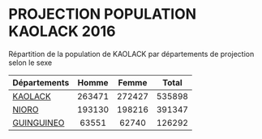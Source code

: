 # PROJECTION POPULATION KAOLACK 2016
	
Répartition de la population de KAOLACK par départements de projection selon le sexe
	
| Départements  | Homme | Femme | Total |
| --------- |:-----:|:-----:|:-----:|
| [KAOLACK](KAOLACK) | 263471 | 272427 | 535898 |
| [NIORO](NIORO) | 193130 | 198216 | 391347 |
| [GUINGUINEO](GUINGUINEO) | 63551 | 62740 | 126292 |
